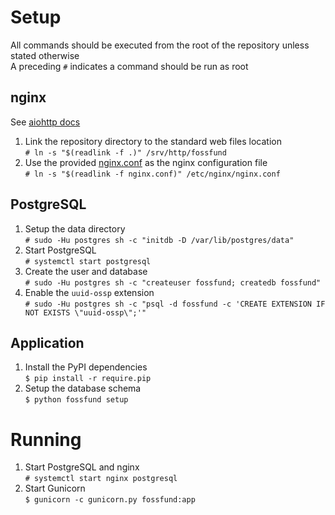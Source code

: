 # Setup
All commands should be executed from the root of the repository unless stated
otherwise  
A preceding `#` indicates a command should be run as root

## nginx
See [aiohttp docs](https://docs.aiohttp.org/en/stable/deployment.html#nginx-configuration)
1. Link the repository directory to the standard web files location  
`# ln -s "$(readlink -f .)" /srv/http/fossfund`
2. Use the provided [nginx.conf](nginx.conf) as the nginx configuration file  
`# ln -s "$(readlink -f nginx.conf)" /etc/nginx/nginx.conf`

## PostgreSQL
1. Setup the data directory  
`# sudo -Hu postgres sh -c "initdb -D /var/lib/postgres/data"`
2. Start PostgreSQL  
`# systemctl start postgresql`
3. Create the user and database  
`# sudo -Hu postgres sh -c "createuser fossfund; createdb fossfund"`
4. Enable the `uuid-ossp` extension  
`# sudo -Hu postgres sh -c "psql -d fossfund -c 'CREATE EXTENSION IF NOT EXISTS \"uuid-ossp\";'" `

## Application
1. Install the PyPI dependencies  
`$ pip install -r require.pip`
2. Setup the database schema  
`$ python fossfund setup`

# Running
1. Start PostgreSQL and nginx  
`# systemctl start nginx postgresql`
2. Start Gunicorn  
`$ gunicorn -c gunicorn.py fossfund:app`
